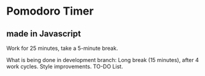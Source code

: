 #  Pomodoro Timer
## made in Javascript

Work for 25 minutes, take a 5-minute break.

What is being done in development branch: 
Long break (15 minutes), after 4 work cycles. 
Style improvements. 
TO-DO List.

